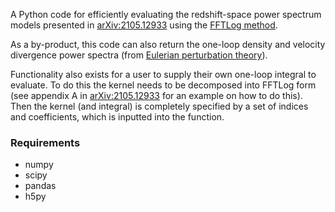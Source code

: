 A Python code for efficiently evaluating the redshift-space power spectrum models presented in [arXiv:2105.12933](https://arxiv.org/abs/2105.12933) using the [FFTLog method](https://arxiv.org/abs/1708.08130).

As a by-product, this code can also return the one-loop density and velocity divergence power spectra (from [Eulerian perturbation theory](https://arxiv.org/abs/astro-ph/0112551)).

Functionality also exists for a user to supply their own one-loop integral to evaluate. To do this the kernel needs to be decomposed into FFTLog form (see appendix A in [arXiv:2105.12933](https://arxiv.org/abs/2105.12933) for an example on how to do this).
Then the kernel (and integral) is completely specified by a set of indices and coefficients, which is inputted into the function.

### Requirements
* numpy
* scipy
* pandas
* h5py